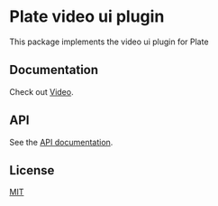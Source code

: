 # Plate video ui plugin

This package implements the video ui plugin for Plate

## Documentation

Check out
[Video](https://plate.udecode.io/docs/plugins/video).

## API

See the [API documentation](https://plate-api.udecode.io/globals.html). 

## License

[MIT](../../LICENSE)
